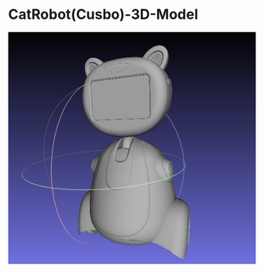 # CatRobot(Cusbo)-3D-Model

![alt text](https://github.com/Memo5679/CatRobot-3D-Model/blob/master/image%20of%20this%20robot.jpg)

